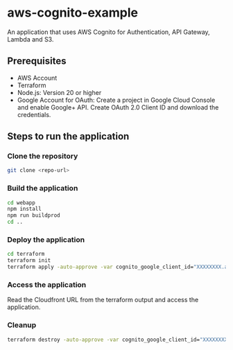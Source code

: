 # aws-cognito-example
An application that uses AWS Cognito for Authentication, API Gateway, Lambda and S3.

## Prerequisites
- AWS Account
- Terraform
- Node.js: Version 20 or higher
- Google Account for OAuth: Create a project in Google Cloud Console and enable Google+ API. Create OAuth 2.0 Client ID and download the credentials.

## Steps to run the application

### Clone the repository
```bash
git clone <repo-url>
```

### Build the application
```bash
cd webapp
npm install
npm run buildprod
cd ..
```

### Deploy the application
```bash
cd terraform
terraform init
terraform apply -auto-approve -var cognito_google_client_id="XXXXXXXX.apps.googleusercontent.com" -var cognito_google_client_secret="XXXXXXXXXX"
```

### Access the application
Read the Cloudfront URL from the terraform output and access the application.

### Cleanup
```bash
terraform destroy -auto-approve -var cognito_google_client_id="XXXXXXXX.apps.googleusercontent.com" -var cognito_google_client_secret="XXXXXXXXXX"
```


